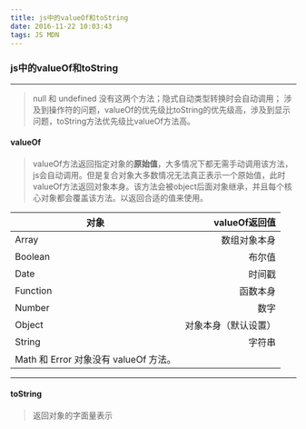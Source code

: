 ```yaml
---
title: js中的valueOf和toString
date: 2016-11-22 10:03:43
tags: JS MDN
---
```

### js中的valueOf和toString
-------------------------
> null 和 undefined 没有这两个方法；隐式自动类型转换时会自动调用；
涉及到操作符的问题，valueOf的优先级比toString的优先级高，涉及到显示问题，toString方法优先级比valueOf方法高。
<!--more-->

#### valueOf
> valueOf方法返回指定对象的**原始值**，大多情况下都无需手动调用该方法，js会自动调用。但是复合对象大多数情况无法真正表示一个原始值，此时valueOf方法返回对象本身。该方法会被object后面对象继承，并且每个核心对象都会覆盖该方法。以返回合适的值来使用。

| 对象        | valueOf返回值  |
| --------   | -----:        |
|   Array    | 数组对象本身    |
| Boolean    | 布尔值         |
| Date       | 时间戳         |
| Function   | 函数本身       |
| Number     | 数字          |
| Object     | 对象本身（默认设置）|
| String     | 字符串         |
| Math 和 Error 对象没有 valueOf 方法。 |
--------------

#### toString
> 返回对象的字面量表示
